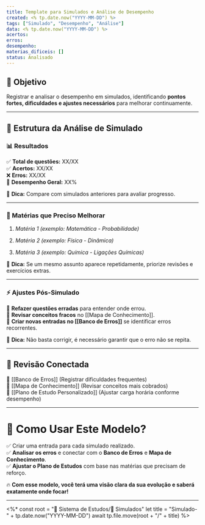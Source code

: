 ```yaml
---
title: Template para Simulados e Análise de Desempenho
created: <% tp.date.now("YYYY-MM-DD") %>
tags: ["Simulado", "Desempenho", "Análise"]
data: <% tp.date.now("YYYY-MM-DD") %>
acertos:
erros:
desempenho:
materias_dificeis: []
status: Analisado
---
```


## **🎯 Objetivo**

Registrar e analisar o desempenho em simulados, identificando **pontos fortes, dificuldades e ajustes necessários** para melhorar continuamente.

---

## **📂 Estrutura da Análise de Simulado**

### **📊 Resultados**

✅ **Total de questões:** XX/XX  
✅ **Acertos:** XX/XX  
❌ **Erros:** XX/XX  
📌 **Desempenho Geral:** XX%

📌 **Dica:** Compare com simulados anteriores para avaliar progresso.

---

### **📌 Matérias que Preciso Melhorar**

1. _Matéria 1 (exemplo: Matemática - Probabilidade)_
    
2. _Matéria 2 (exemplo: Física - Dinâmica)_
    
3. _Matéria 3 (exemplo: Química - Ligações Químicas)_
    

📌 **Dica:** Se um mesmo assunto aparece repetidamente, priorize revisões e exercícios extras.

---

### **⚡ Ajustes Pós-Simulado**

📌 **Refazer questões erradas** para entender onde errou.  
📌 **Revisar conceitos fracos** no [[Mapa de Conhecimento]].  
📌 **Criar novas entradas no [[Banco de Erros]]** se identificar erros recorrentes.

📌 **Dica:** Não basta corrigir, é necessário garantir que o erro não se repita.

---

## **📅 Revisão Conectada**

🔹 [[Banco de Erros]] (Registrar dificuldades frequentes)  
🔹 [[Mapa de Conhecimento]] (Revisar conceitos mais cobrados)  
🔹 [[Plano de Estudo Personalizado]] (Ajustar carga horária conforme desempenho)

---

# **🚀 Como Usar Este Modelo?**

✅ Criar uma entrada para cada simulado realizado.  
✅ **Analisar os erros** e conectar com o **Banco de Erros** e **Mapa de Conhecimento**.  
✅ **Ajustar o Plano de Estudos** com base nas matérias que precisam de reforço.

🔥 **Com esse modelo, você terá uma visão clara da sua evolução e saberá exatamente onde focar!**

---

<%*
const root = "📌 Sistema de Estudos/🎯 Simulados"
let title = "Simulado-" + tp.date.now("YYYY-MM-DD")
await tp.file.move(root + "/" + title)
%>
